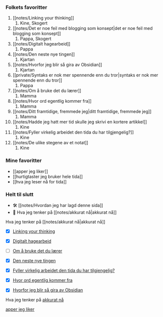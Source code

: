 ### Folkets favoritter
1. [[notes/Linking your thinking]]
	1. Kine, Skogert
2. [[notes/Det er noe feil med blogging som konsept|det er noe feil med blogging som konsept]]
	1. Pappa, Skogert
3. [[notes/Digitalt hagearbeid]]
	1. Pappa
4. [[notes/Den neste nye tingen]]
	1. Kjartan
5. [[notes/Hvorfor jeg blir så gira av Obsidian]]
	1. Kjartan
6. [[private/Syntaks er nok mer spennende enn du tror|syntaks er nok mer spennende enn du tror]]
	1. Pappa
7. [[notes/Om å bruke det du lærer]]
	1. Mamma
8. [[notes/Hvor ord egentlig kommer fra]]
	1. Mamma
9. [[notes/Ditt framtidige, fremmede jeg|ditt framtidige, fremmede jeg]]
	1. Mamma
10. [[notes/Hadde jeg hatt mer tid skulle jeg skrivi en kortere artikkel]]
	1. Kine
11. [[notes/Fyller virkelig arbeidet den tida du har tilgjengelig?]]
	1. Kine
12. [[notes/De ulike stegene av et notat]]
	1. Kine

### Mine favoritter
- [[apper jeg liker]]
- [[hurtigtaster jeg bruker hele tida]]
- [[hva jeg leser nå for tida]]

### Helt til slutt
- 🛠️ [[notes/Hvordan jeg har lagd denne sida]]
- 🤔 Hva jeg tenker på [[notes/akkurat nå|akkurat nå]]

Hva jeg tenker på [[notes/akkurat nå|akkurat nå]]

 - [x] <a href="/quartz/notes/Linking-your-thinking" rel="noopener" class="internal-link" data-src="/quartz/notes/Linking-your-thinking">Linking your thinking</a>
- [x] <a href="/quartz/notes/Digitalt-hagearbeid" rel="noopener" class="internal-link" data-src="/quartz/notes/Digitalt-hagearbeid">Digitalt hagearbeid</a>
- [ ] <a href="/quartz/notes/Om-å-bruke-det-du-lærer" rel="noopener" class="internal-link" data-src="/quartz/notes/Om-å-bruke-det-du-lærer">Om å bruke det du lærer</a>
- [x] <a href="/quartz/notes/Den-neste-nye-tingen" rel="noopener" class="internal-link" data-src="/quartz/notes/Den-neste-nye-tingen">Den neste nye tingen</a>
- [x] <a href="/quartz/notes/Fyller-virkelig-arbeidet-den-tida-du-har-tilgjengelig?" rel="noopener" class="internal-link" data-src="/quartz/notes/Fyller-virkelig-arbeidet-den-tida-du-har-tilgjengelig?">Fyller virkelig arbeidet den tida du har tilgjengelig?</a>
- [x] <a href="/quartz/notes/Hvor-ord-egentlig-kommer-fra" rel="noopener" class="internal-link" data-src="/quartz/notes/Hvor-ord-egentlig-kommer-fra">Hvor ord egentlig kommer fra</a>
- [x] <a href="/quartz/notes/Hvorfor-jeg-blir-så-gira-av-Obsidian" rel="noopener" class="internal-link" data-src="/quartz/notes/Hvorfor-jeg-blir-så-gira-av-Obsidian">Hvorfor jeg blir så gira av Obsidian</a>



Hva jeg tenker på <a href="/quartz/notes/akkurat-nå" rel="noopener" class="internal-link" data-src="/quartz/notes/akkurat-nå">akkurat nå</a>


<a href="/quartz/notes/apper-jeg-liker" rel="noopener" class="internal-link" data-src="/quartz/notes/apper-jeg-liker">apper jeg liker</a>